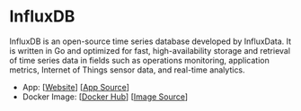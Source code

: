 # InfluxDB

InfluxDB is an open-source time series database developed by InfluxData. It is written in Go and optimized for fast, high-availability storage and retrieval of time series data in fields such as operations monitoring, application metrics, Internet of Things sensor data, and real-time analytics.

- App: [[Website](https://www.influxdata.com/)] [[App Source](https://github.com/influxdata/influxdb)]
- Docker Image: [[Docker Hub](https://hub.docker.com/)] [[Image Source](https://hub.docker.com/_/influxdb)]
